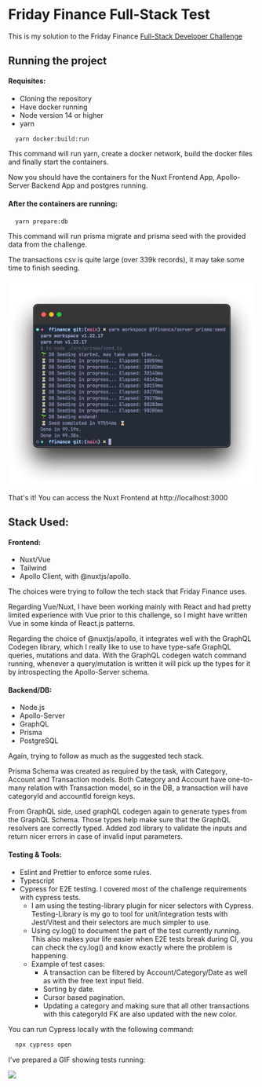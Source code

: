 # Friday Finance Full-Stack Test

This is my solution to the Friday Finance [Full-Stack Developer Challenge](https://github.com/fridayfinance/challenges/tree/main/dev-fullstack)

## Running the project

#### Requisites:

- Cloning the repository
- Have docker running
- Node version 14 or higher
- yarn

```bash
  yarn docker:build:run
```

This command will run yarn, create a docker network, build the docker files and finally start the containers.

Now you should have the containers for the Nuxt Frontend App, Apollo-Server Backend App and postgres running.

#### After the containers are running:

```bash
  yarn prepare:db
```

This command will run prisma migrate and prisma seed with the provided data from the challenge.

The transactions csv is quite large (over 339k records), it may take some time to finish seeding.

![](/assets/seeding.png)

That's it! You can access the Nuxt Frontend at http://localhost:3000

## Stack Used:

#### Frontend:

- Nuxt/Vue
- Tailwind
- Apollo Client, with @nuxtjs/apollo.

The choices were trying to follow the tech stack that Friday Finance uses.

Regarding Vue/Nuxt, I have been working mainly with React and had pretty limited experience with Vue prior to this challenge, so I might have written Vue in some kinda of React.js patterns.

Regarding the choice of @nuxtjs/apollo, it integrates well with the GraphQL Codegen library, which I really like to use to have type-safe GraphQL queries, mutations and data. With the GraphQL codegen watch command running, whenever a query/mutation is written it will pick up the types for it by introspecting the Apollo-Server schema.

#### Backend/DB:

- Node.js
- Apollo-Server
- GraphQL
- Prisma
- PostgreSQL

Again, trying to follow as much as the suggested tech stack.

Prisma Schema was created as required by the task, with Category, Account and Transaction models. Both Category and Account have one-to-many relation with Transaction model, so in the DB, a transaction will have categoryId and accountId foreign keys.

From GraphQL side, used graphQL codegen again to generate types from the GraphQL Schema. Those types help make sure that the GraphQL resolvers are correctly typed. Added zod library to validate the inputs and return nicer errors in case of invalid input parameters.

#### Testing & Tools:

- Eslint and Prettier to enforce some rules.
- Typescript
- Cypress for E2E testing. I covered most of the challenge requirements with cypress tests.
  - I am using the testing-library plugin for nicer selectors with Cypress. Testing-Library is my go to tool for unit/integration tests with Jest/Vitest and their selectors are much simpler to use.
  - Using cy.log() to document the part of the test currently running. This also makes your life easier when E2E tests break during CI, you can check the cy.log() and know exactly where the problem is happening.
  - Example of test cases:
    - A transaction can be filtered by Account/Category/Date as well as with the free text input field.
    - Sorting by date.
    - Cursor based pagination.
    - Updating a category and making sure that all other transactions with this categoryId FK are also updated with the new color.

You can run Cypress locally with the following command:

```bash
  npx cypress open
```

I've prepared a GIF showing tests running:

![](/assets/cypress.gif)
